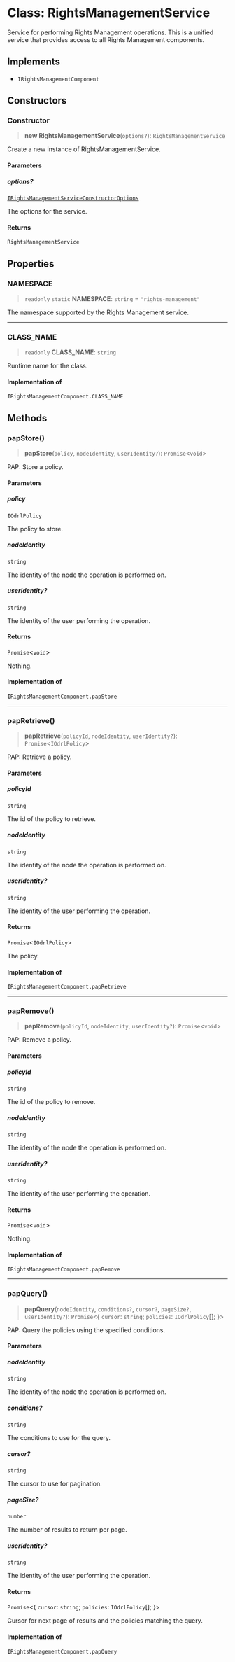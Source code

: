 # Class: RightsManagementService

Service for performing Rights Management operations.
This is a unified service that provides access to all Rights Management components.

## Implements

- `IRightsManagementComponent`

## Constructors

### Constructor

> **new RightsManagementService**(`options?`): `RightsManagementService`

Create a new instance of RightsManagementService.

#### Parameters

##### options?

[`IRightsManagementServiceConstructorOptions`](../interfaces/IRightsManagementServiceConstructorOptions.md)

The options for the service.

#### Returns

`RightsManagementService`

## Properties

### NAMESPACE

> `readonly` `static` **NAMESPACE**: `string` = `"rights-management"`

The namespace supported by the Rights Management service.

***

### CLASS\_NAME

> `readonly` **CLASS\_NAME**: `string`

Runtime name for the class.

#### Implementation of

`IRightsManagementComponent.CLASS_NAME`

## Methods

### papStore()

> **papStore**(`policy`, `nodeIdentity`, `userIdentity?`): `Promise`\<`void`\>

PAP: Store a policy.

#### Parameters

##### policy

`IOdrlPolicy`

The policy to store.

##### nodeIdentity

`string`

The identity of the node the operation is performed on.

##### userIdentity?

`string`

The identity of the user performing the operation.

#### Returns

`Promise`\<`void`\>

Nothing.

#### Implementation of

`IRightsManagementComponent.papStore`

***

### papRetrieve()

> **papRetrieve**(`policyId`, `nodeIdentity`, `userIdentity?`): `Promise`\<`IOdrlPolicy`\>

PAP: Retrieve a policy.

#### Parameters

##### policyId

`string`

The id of the policy to retrieve.

##### nodeIdentity

`string`

The identity of the node the operation is performed on.

##### userIdentity?

`string`

The identity of the user performing the operation.

#### Returns

`Promise`\<`IOdrlPolicy`\>

The policy.

#### Implementation of

`IRightsManagementComponent.papRetrieve`

***

### papRemove()

> **papRemove**(`policyId`, `nodeIdentity`, `userIdentity?`): `Promise`\<`void`\>

PAP: Remove a policy.

#### Parameters

##### policyId

`string`

The id of the policy to remove.

##### nodeIdentity

`string`

The identity of the node the operation is performed on.

##### userIdentity?

`string`

The identity of the user performing the operation.

#### Returns

`Promise`\<`void`\>

Nothing.

#### Implementation of

`IRightsManagementComponent.papRemove`

***

### papQuery()

> **papQuery**(`nodeIdentity`, `conditions?`, `cursor?`, `pageSize?`, `userIdentity?`): `Promise`\<\{ `cursor`: `string`; `policies`: `IOdrlPolicy`[]; \}\>

PAP: Query the policies using the specified conditions.

#### Parameters

##### nodeIdentity

`string`

The identity of the node the operation is performed on.

##### conditions?

`string`

The conditions to use for the query.

##### cursor?

`string`

The cursor to use for pagination.

##### pageSize?

`number`

The number of results to return per page.

##### userIdentity?

`string`

The identity of the user performing the operation.

#### Returns

`Promise`\<\{ `cursor`: `string`; `policies`: `IOdrlPolicy`[]; \}\>

Cursor for next page of results and the policies matching the query.

#### Implementation of

`IRightsManagementComponent.papQuery`
